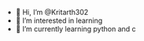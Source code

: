 - 👋 Hi, I’m @Kritarth302
- 👀 I’m interested in learning
- 🌱 I’m currently learning python and c

<!---
Kritarth302/Kritarth302 is a ✨ special ✨ repository because its `README.md` (this file) appears on your GitHub profile.
You can click the Preview link to take a look at your changes.
--->
